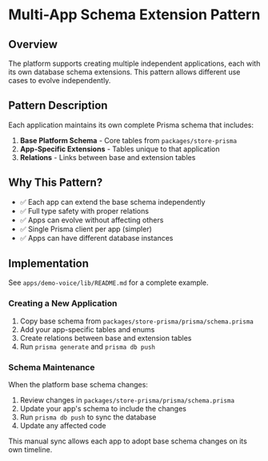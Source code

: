 # Multi-App Schema Extension Pattern

## Overview

The platform supports creating multiple independent applications, each with its own database schema extensions. This pattern allows different use cases to evolve independently.

## Pattern Description

Each application maintains its own complete Prisma schema that includes:

1. **Base Platform Schema** - Core tables from `packages/store-prisma`
2. **App-Specific Extensions** - Tables unique to that application
3. **Relations** - Links between base and extension tables

## Why This Pattern?

- ✅ Each app can extend the base schema independently
- ✅ Full type safety with proper relations
- ✅ Apps can evolve without affecting others
- ✅ Single Prisma client per app (simpler)
- ✅ Apps can have different database instances

## Implementation

See `apps/demo-voice/lib/README.md` for a complete example.

### Creating a New Application

1. Copy base schema from `packages/store-prisma/prisma/schema.prisma`
2. Add your app-specific tables and enums
3. Create relations between base and extension tables
4. Run `prisma generate` and `prisma db push`

### Schema Maintenance

When the platform base schema changes:

1. Review changes in `packages/store-prisma/prisma/schema.prisma`
2. Update your app's schema to include the changes
3. Run `prisma db push` to sync the database
4. Update any affected code

This manual sync allows each app to adopt base schema changes on its own timeline.
